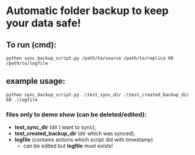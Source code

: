 # **Automatic folder backup** to keep your data safe! 

## To run (cmd):
`python sync_backup_script.py /path/to/source /path/to/replica 60 /path/to/logfile`

## example usage:
`python sync_backup_script.py .\test_sync_dir .\test_created_backup_dir 60 .\logfile`

### files only to demo show (can be deleted/edited): 
* **test_sync_dir** (dir I want to sync),
* **test_created_backup_dir** (dir which was synced),
* **logfile** (contains actions which script did with timestamp)
  * can be edited but **logfile** must exists!
